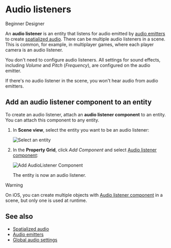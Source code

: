 # Audio listeners

<span class="badge text-bg-primary">Beginner</span>
<span class="badge text-bg-success">Designer</span>

An **audio listener** is an entity that listens for audio emitted by [audio emitters](audio-emitters.md) to create [spatialized audio](spatialized-audio.md). There can be multiple audio listeners in a scene. This is common, for example, in multiplayer games, where each player camera is an audio listener.

You don't need to configure audio listeners. All settings for sound effects, including _Volume_ and _Pitch_ (_Frequency_), are configured on the audio emitter.

If there's no audio listener in the scene, you won't hear audio from audio emitters.

## Add an audio listener component to an entity

To create an audio listener, attach an **audio listener component** to an entity. You can attach this component to any entity.

1. In **Scene view**, select the entity you want to be an audio listener:

   ![Select an entity](media/audio-add-audiolistener-component-select-entity.png)

2. In the **Property Grid**, click _Add Component_ and select [Audio listener component](xref:Stride.Audio.AudioListener):

   ![Add AudioListener Component](media/audio-add-audiolistener-component.png)

   The entity is now an audio listener.

> [!Warning]
> On iOS, you can create multiple objects with [Audio listener component](xref:Stride.Audio.AudioListener) in a scene, but only one is used at runtime.

## See also
* [Spatialized audio](spatialized-audio.md)
* [Audio emitters](audio-emitters.md)
* [Global audio settings](global-audio-settings.md)